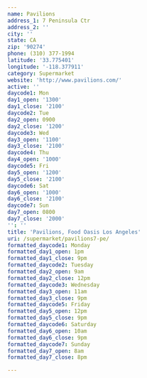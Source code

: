 ```yaml
---
name: Pavilions
address_1: 7 Peninsula Ctr
address_2: ''
city: ''
state: CA
zip: '90274'
phone: (310) 377-1994
latitude: '33.775401'
longitude: '-118.377911'
category: Supermarket
website: 'http://www.pavilions.com/'
active: ''
daycode1: Mon
day1_open: '1300'
day1_close: '2100'
daycode2: Tue
day2_open: 0900
day2_close: '1200'
daycode3: Wed
day3_open: '1100'
day3_close: '2100'
daycode4: Thu
day4_open: '1000'
daycode5: Fri
day5_open: '1200'
day5_close: '2100'
daycode6: Sat
day6_open: '1000'
day6_close: '2100'
daycode7: Sun
day7_open: 0800
day7_close: '2000'
'': ''
title: 'Pavilions, Food Oasis Los Angeles'
uri: /supermarket/pavilions7-pe/
formatted_daycode1: Monday
formatted_day1_open: 1pm
formatted_day1_close: 9pm
formatted_daycode2: Tuesday
formatted_day2_open: 9am
formatted_day2_close: 12pm
formatted_daycode3: Wednesday
formatted_day3_open: 11am
formatted_day3_close: 9pm
formatted_daycode5: Friday
formatted_day5_open: 12pm
formatted_day5_close: 9pm
formatted_daycode6: Saturday
formatted_day6_open: 10am
formatted_day6_close: 9pm
formatted_daycode7: Sunday
formatted_day7_open: 8am
formatted_day7_close: 8pm

---
```

